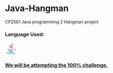 # Java-Hangman
CP2561 Java programming 2 Hangman project
<h3 align="left">Language Used: </h3>
<p align="left">  <a href="https://www.java.com" target="_blank"> <img src="https://raw.githubusercontent.com/devicons/devicon/master/icons/java/java-original.svg" alt="java" width="40" height="40"/> </p>

<h3 align="left">We will be attempting the 100% challenge. </h3>
